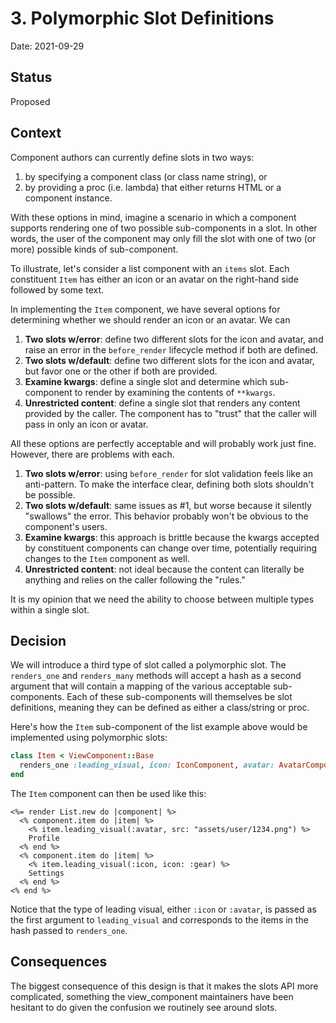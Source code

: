 # 3. Polymorphic Slot Definitions

Date: 2021-09-29

## Status

Proposed

## Context

Component authors can currently define slots in two ways:

1. by specifying a component class (or class name string), or
1. by providing a proc (i.e. lambda) that either returns HTML or a component instance.

With these options in mind, imagine a scenario in which a component supports rendering one of two possible sub-components in a slot. In other words, the user of the component may only fill the slot with one of two (or more) possible kinds of sub-component.

To illustrate, let's consider a list component with an `items` slot. Each constituent `Item` has either an icon or an avatar on the right-hand side followed by some text.

In implementing the `Item` component, we have several options for determining whether we should render an icon or an avatar. We can

1. **Two slots w/error**: define two different slots for the icon and avatar, and raise an error in the `before_render` lifecycle method if both are defined.
1. **Two slots w/default**: define two different slots for the icon and avatar, but favor one or the other if both are provided.
1. **Examine kwargs**: define a single slot and determine which sub-component to render by examining the contents of `**kwargs`.
1. **Unrestricted content**: define a single slot that renders any content provided by the caller. The component has to "trust" that the caller will pass in only an icon or avatar.

All these options are perfectly acceptable and will probably work just fine. However, there are problems with each.

1. **Two slots w/error**: using `before_render` for slot validation feels like an anti-pattern. To make the interface clear, defining both slots shouldn't be possible.
1. **Two slots w/default**: same issues as #1, but worse because it silently "swallows" the error. This behavior probably won't be obvious to the component's users.
1. **Examine kwargs**: this approach is brittle because the kwargs accepted by constituent components can change over time, potentially requiring changes to the `Item` component as well.
1. **Unrestricted content**: not ideal because the content can literally be anything and relies on the caller following the "rules."

It is my opinion that we need the ability to choose between multiple types within a single slot.

## Decision

We will introduce a third type of slot called a polymorphic slot. The `renders_one` and `renders_many` methods will accept a hash as a second argument that will contain a mapping of the various acceptable sub-components. Each of these sub-components will themselves be slot definitions, meaning they can be defined as either a class/string or proc.

Here's how the `Item` sub-component of the list example above would be implemented using polymorphic slots:

```ruby
class Item < ViewComponent::Base
  renders_one :leading_visual, icon: IconComponent, avatar: AvatarComponent
end
```

The `Item` component can then be used like this:

```html+erb
<%= render List.new do |component| %>
  <% component.item do |item| %>
    <% item.leading_visual(:avatar, src: "assets/user/1234.png") %>
    Profile
  <% end %>
  <% component.item do |item| %>
    <% item.leading_visual(:icon, icon: :gear) %>
    Settings
  <% end %>
<% end %>
```

Notice that the type of leading visual, either `:icon` or `:avatar`, is passed as the first argument to `leading_visual` and corresponds to the items in the hash passed to `renders_one`.

## Consequences

The biggest consequence of this design is that it makes the slots API more complicated, something the view_component maintainers have been hesitant to do given the confusion we routinely see around slots.
